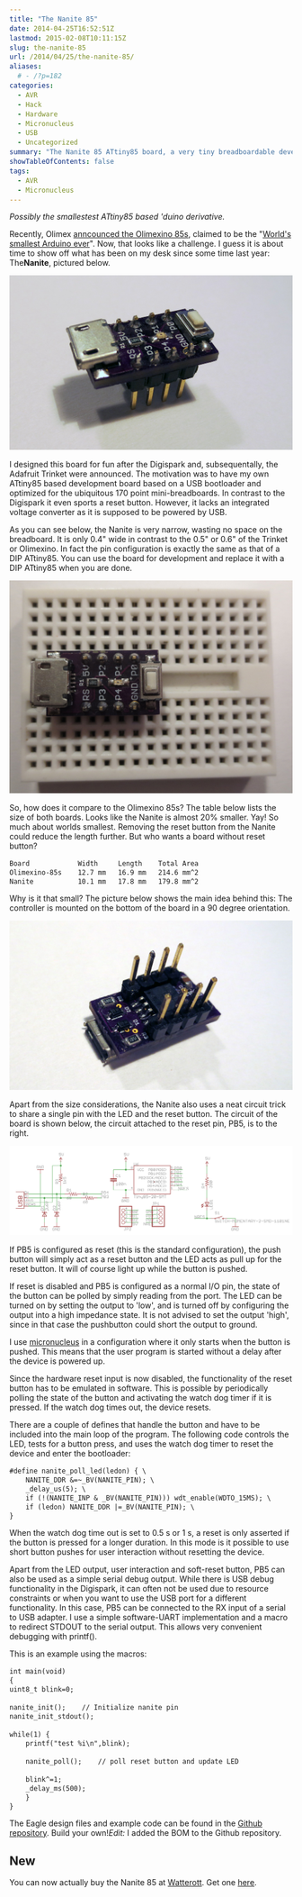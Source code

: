 ```yaml
---
title: "The Nanite 85"
date: 2014-04-25T16:52:51Z
lastmod: 2015-02-08T10:11:15Z
slug: the-nanite-85
url: /2014/04/25/the-nanite-85/
aliases:
  # - /?p=182
categories:
  - AVR
  - Hack
  - Hardware
  - Micronucleus
  - USB
  - Uncategorized
summary: "The Nanite 85 ATtiny85 board, a very tiny breadboardable development board with USB bootloader and reset button."
showTableOfContents: false
tags:
  - AVR
  - Micronucleus
---
```


*Possibly the smallestest ATtiny85 based 'duino derivative.*

Recently, Olimex [anncounced the Olimexino 85s](http://olimex.wordpress.com/2014/02/21/new-product-in-stock-worlds-smallest-arduino-ever-16-9-x-12-7-mm/), claimed to be the "[World's smallest Arduino ever](http://olimex.wordpress.com/2014/02/21/new-product-in-stock-worlds-smallest-arduino-ever-16-9-x-12-7-mm/)". Now, that looks like a challenge. I guess it is about time to show off what has been on my desk since some time last year: The**Nanite**, pictured below.

![nanite-pic1](nanite-pic1.jpg)

I designed this board for fun after the Digispark and, subsequentally, the Adafruit Trinket were announced. The motivation was to have my own ATtiny85 based development board based on a USB bootloader and optimized for the ubiquitous 170 point mini-breadboards. In contrast to the Digispark it even sports a reset button. However, it lacks an integrated voltage converter as it is supposed to be powered by USB.

As you can see below, the Nanite is very narrow, wasting no space on the breadboard. It is only 0.4" wide in contrast to the 0.5" or 0.6" of the Trinket or Olimexino. In fact the pin configuration is exactly the same as that of a DIP ATtiny85. You can use the board for development and replace it with a DIP ATtiny85 when you are done.

![nanite-pic2](nanite-pic2.jpg)

So, how does it compare to the Olimexino 85s? The table below lists the size of both boards. Looks like the Nanite is almost 20% smaller. Yay! So much about worlds smallest. Removing the reset button from the Nanite could reduce the length further. But who wants a board without reset button?

```
Board            Width     Length    Total Area
Olimexino-85s    12.7 mm   16.9 mm   214.6 mm^2
Nanite           10.1 mm   17.8 mm   179.8 mm^2
```

Why is it that small? The picture below shows the main idea behind this: The controller is mounted on the bottom of the board in a 90 degree orientation.

![nanite-pic3](nanite-pic3.jpg)

Apart from the size considerations, the Nanite also uses a neat circuit trick to share a single pin with the LED and the reset button. The circuit of the board is shown below, the circuit attached to the reset pin, PB5, is to the right.

![circuit](circuit.png)

If PB5 is configured as reset (this is the standard configuration), the push button will simply act as a reset button and the LED acts as pull up for the reset button. It will of course light up while the button is pushed.

If reset is disabled and PB5 is configured as a normal I/O pin, the state of the button can be polled by simply reading from the port. The LED can be turned on by setting the output to 'low', and is turned off by configuring the output into a high impedance state. It is not advised to set the output 'high', since in that case the pushbutton could short the output to ground.

I use [micronucleus](https://github.com/micronucleus/micronucleus) in a configuration where it only starts when the button is pushed. This means that the user program is started without a delay after the device is powered up.

Since the hardware reset input is now disabled, the functionality of the reset button has to be emulated in software. This is possible by periodically polling the state of the button and activating the watch dog timer if it is pressed. If the watch dog times out, the device resets.

There are a couple of defines that handle the button and have to be included into the main loop of the program. The following code controls the LED, tests for a button press, and uses the watch dog timer to reset the device and enter the bootloader:

```
#define nanite_poll_led(ledon) { \
	NANITE_DDR &=~_BV(NANITE_PIN); \
	_delay_us(5); \
	if (!(NANITE_INP & _BV(NANITE_PIN))) wdt_enable(WDTO_15MS); \
	if (ledon) NANITE_DDR |=_BV(NANITE_PIN); \
}
```

When the watch dog time out is set to 0.5 s or 1 s, a reset is only asserted if the button is pressed for a longer duration. In this mode is it possible to use short button pushes for user interaction without resetting the device.

Apart from the LED output, user interaction and soft-reset button, PB5 can also be used as a simple serial debug output. While there is USB debug functionality in the Digispark, it can often not be used due to resource constraints or when you want to use the USB port for a different functionality. In this case, PB5 can be connected to the RX input of a serial to USB adapter. I use a simple software-UART implementation and a macro to redirect STDOUT to the serial output. This allows very convenient debugging with printf().

This is an example using the macros:

```
int main(void)
{
uint8_t blink=0;

nanite_init();    // Initialize nanite pin
nanite_init_stdout();

while(1) {
    printf("test %i\n",blink);

    nanite_poll();    // poll reset button and update LED

    blink^=1;
    _delay_ms(500);
    }
}
```

The Eagle design files and example code can be found in the [Github repository](https://github.com/cpldcpu/Nanite). Build your own!*Edit:* I added the BOM to the Github repository.

## New

You can now actually buy the Nanite 85 at [Watterott](http://www.watterott.com). Get one [here](http://www.watterott.com/de/Wattuino-Nanite85).
